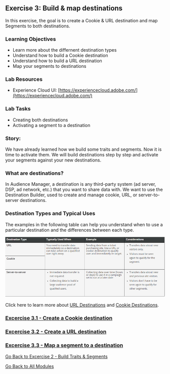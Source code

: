## Exercise 3: Build & map destinations
In this exercise, the goal is to create a Cookie & URL destination and map Segments to both destinations.

### Learning Objectives

- Learn more about the differnent destination types
- Understand how to build a Cookie destination
- Understand how to build a URL destination
- Map your segments to destinations

### Lab Resources

- Experience Cloud UI: [https://experiencecloud.adobe.com/](https://experiencecloud.adobe.com/)

### Lab Tasks

- Creating both destinations
- Activating a segment to a destination

### Story:

We have already learned how we build some traits and segments. Now it is time to activate them. We will build destinations step by step and activate your segments against your new destinations.

### What are destinations?

In Audience Manager, a destination is any third-party system (ad server, DSP, ad network, etc.) that you want to share data with. We want to use the Destination Builder, used to create and manage cookie, URL, or server-to-server destinations.

### Destination Types and Typical Uses

The examples in the following table can help you understand when to use a particular destination and the differences between each type.

![Destionations](./images/types.png)

Click here to learn more about [URL Destinations](https://marketing.adobe.com/resources/help/en_US/aam/create-url-destination.html) and [Cookie Destinations](https://marketing.adobe.com/resources/help/en_US/aam/create-cookie-destination.html).

### [Excercise 3.1 - Create a Cookie destination](./ex1.md)

### [Excercise 3.2 - Create a URL destination](./ex2.md)

### [Excercise 3.3 - Map a segment to a destination](./ex3.md)



[Go Back to Excercise 2 - Build Traits & Segments](./README.md)

[Go Back to All Modules](/../../)



